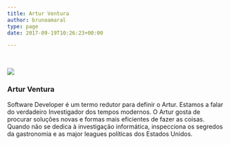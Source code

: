 ```yaml
---
title: Artur Ventura
author: brunoamaral
type: page
date: 2017-09-19T10:26:23+00:00

---
```

&nbsp;

![][1]

### Artur Ventura

Software Developer é um termo redutor para definir o Artur. Estamos a falar do verdadeiro Investigador dos tempos modernos. O Artur gosta de procurar soluções novas e formas mais eficientes de fazer as coisas. Quando não se dedica à investigação informática, inspecciona os segredos da gastronomia e as major leagues políticas dos Estados Unidos.

&nbsp;

 [1]: https://static1.squarespace.com/static/57c16c70d1758e5dd827e72d/t/57fac58bd1758eb0546d7385/1476052365135/12109975_10153814422952518_8511148128604584888_o.jpg?format=original